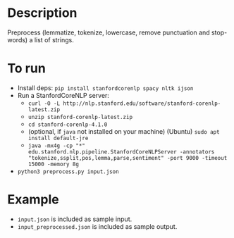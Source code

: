 # Description
Preprocess (lemmatize, tokenize, lowercase, remove punctuation and stop-words) a list of strings.

# To run
* Install deps: `pip install stanfordcorenlp spacy nltk ijson`
* Run a StanfordCoreNLP server: 
  * `curl -O -L http://nlp.stanford.edu/software/stanford-corenlp-latest.zip`
  * `unzip stanford-corenlp-latest.zip`
  * `cd stanford-corenlp-4.1.0`
  * (optional, if `java` not installed on your machine) (Ubuntu) `sudo apt install default-jre`
  * `java -mx4g -cp "*" edu.stanford.nlp.pipeline.StanfordCoreNLPServer -annotators "tokenize,ssplit,pos,lemma,parse,sentiment" -port 9000 -timeout 15000 -memory 8g
  `
* `python3 preprocess.py input.json`

# Example
* `input.json` is included as sample input.
* `input_preprocessed.json` is included as sample output.